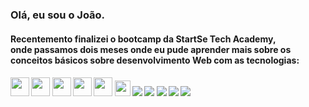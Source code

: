 ### Olá, eu sou o João.

<h4>Recentemento finalizei o bootcamp da StartSe Tech Academy, <br> onde passamos dois meses onde eu pude aprender mais sobre os conceitos básicos 
sobre desenvolvimento Web com as tecnologias: <h4>
  <img src="https://cdn.jsdelivr.net/gh/devicons/devicon/icons/html5/html5-original.svg" width='30' heidth='30' />
  <img src="https://cdn.jsdelivr.net/gh/devicons/devicon/icons/css3/css3-original.svg" width='30' heidth='30'/>   
  <img src="https://cdn.jsdelivr.net/gh/devicons/devicon/icons/javascript/javascript-original.svg" width='30' heidth='30'/>
  <img src="https://cdn.jsdelivr.net/gh/devicons/devicon/icons/bootstrap/bootstrap-original.svg" width='30' heidth='30'/>
  <img src="https://cdn.jsdelivr.net/gh/devicons/devicon/icons/nodejs/nodejs-original.svg" width='30' heidth='30'/>
<img src="[https://cdn.jsdelivr.net/gh/devicons/devicon/icons/nodejs/nodejs-original.svg](https://img.icons8.com/color/344/react-native.png)" width='25' heidth='25'/>

  
<img src="https://img.shields.io/badge/Google_chrome-4285F4?style=for-the-badge&logo=Google-chrome&logoColor=white">
<img src="https://img.shields.io/badge/HTML5-E34F26?style=for-the-badge&logo=html5&logoColor=white">
<img src="https://img.shields.io/badge/CSS3-1572B6?style=for-the-badge&logo=css3&logoColor=white">
<img src="https://img.shields.io/badge/JavaScript-323330?style=for-the-badge&logo=javascript&logoColor=F7DF1E">
<img src="https://img.shields.io/badge/React-20232A?style=for-the-badge&logo=react&logoColor=61DAFB">
  
